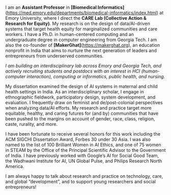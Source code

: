 I am an **Assistant Professor** in **[Biomedical Informatics]**(https://med.emory.edu/departments/biomedical-informatics/index.html) at Emory University, where I direct the **CARE Lab (Collective Action & Research for Equity)**. My research is on the design of data/AI-driven systems that target health equity for marginalized communities and care workers. I have a Ph.D. in human-centered computing and an undergraduate degree in computer engineering from Georgia Tech. I am also the co-founder of **[MakerGhat]**(https://makerghat.org), an education nonprofit in India that aims to nurture the next generation of leaders and entrepreneurs from underserved communities. 

_I am building an interdisciplinary lab across Emory and Georgia Tech, and actively recruiting students and postdocs with an interest in HCI (human-computer interaction), computing or informatics, public health, and nursing._

My dissertation examined the design of AI systems in maternal and child health settings in India. As an interdisciplinary scholar, I engage in ethnographic fieldwork, participatory design, system development, and evaluation. I frequently draw on feminist and de/post-colonial perspectives when analyzing data/AI efforts. My research and practice target more equitable, healthy, and caring futures for (and by) communities that have been pushed to the margins on account of gender, race, class, religion, caste, rurality, and more.

I have been fortunate to receive several honors for this work including the ACM SIGCHI Dissertation Award, Forbes 30 under 30 Asia. I was also named to the list of 100 Brilliant Women in AI Ethics, and one of 75 women in STEAM by the Office of the Principal Scientific Advisor to the Government of India. I have previously worked with Google’s AI for Social Good Team, the Wadhwani Institute for AI, UN Global Pulse, and Philips Research North America.

I am always happy to talk about research and practice on technology, care, and global “development”, and to support young researchers and social entrepreneurs! 
